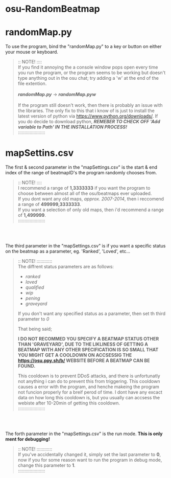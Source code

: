 # osu-RandomBeatmap

# randomMap.py

To use the program, bind the "randomMap.py" to a key or button on either your mouse or keyboard.

>:: NOTE! ::::</br>
>If you find it annoying the a console window pops open every time you run the program, or the program seems to be working but doesn't type anything out in the osu chat; try adding a 'w' at the end of the file extention.</br>
></br>
>**_randomMap.py_** -> **_randomMap.pyw_**</br>
></br>
>If the program still doesn't work, then there is probably an issue with the libraries. The only fix to this that i know of is just to install the latest version of python via https://www.python.org/downloads/. If you do decide to download python, **_REMEBER TO CHECK OFF 'Add variable to Path' IN THE INSTALLATION PROCESS!_**</br>
>:::::::::::::::::::::


# mapSettins.csv

The first & second parameter in the "mapSettings.csv" is the start & end index of the range of beatmapID's the program randomly chooses from.

>:: NOTE! ::::</br>
>I recommend a range of **1,3333333** if you want the program to choose between almost all of the osu!beatmaps ever uploaded.</br>
>If you dont want any old maps, _approx. 2007-2014_, then i reccomend a range of **499999,3333333**.</br>
>If you want a selection of only old maps, then i'd recommend a range of **1,499999**.</br>
>:::::::::::::::::::::
</br>
</br>

The third parameter in the "mapSettings.csv" is if you want a specific status on the beatmap as a parameter, eg. 'Ranked', 'Loved', etc...

>:: NOTE! ::::::::::::</br>
>The diffrent status parameters are as follows:</br>
> - _ranked_
> - _loved_
> - _qualified_
> - _wip_
> - _pening_
> - _graveyard_
>
>If you don't want any specified status as a parameter, then set th third parameter to _0_
>
>That being said;
>
>**I DO NOT RECOMMED YOU SPECIFY A BEATMAP STATUS OTHER THAN 'GRAVEYARD', DUE TO THE LIKLINESS OF GETTING A BEATMAP WITH ANY OTHER SPECIFICATION IS SO SMALL THAT YOU MIGHT GET A COOLDOWN ON ACCSESSIG THE https://osu.ppy.sh/b/ WEBSITE BEFORE A BEATMAP CAN BE FOUND.**
>
>This cooldown is to prevent DDoS attacks, and there is unfortunatly not anything i can do to prevent this from triggering. This cooldown causes a error with the program, and henche makeing the program not funcion properly for a breif perod of time. I dont have any excact data on how long this cooldown is, but you usually can accsess the webiste after 10-20min of getting this cooldown.</br>
>:::::::::::::::::::::
</br>
</br>

The forth parameter in the "mapSettings.csv" is the run mode. **This is only ment for debugging!**

>:: NOTE! ::::::::::::</br>
>If you've accidentally changed it, simply set the last parameter to **0**, now if you for some reason want to run the program in debug mode, change this parameter to **1**.</br>
>:::::::::::::::::::::
